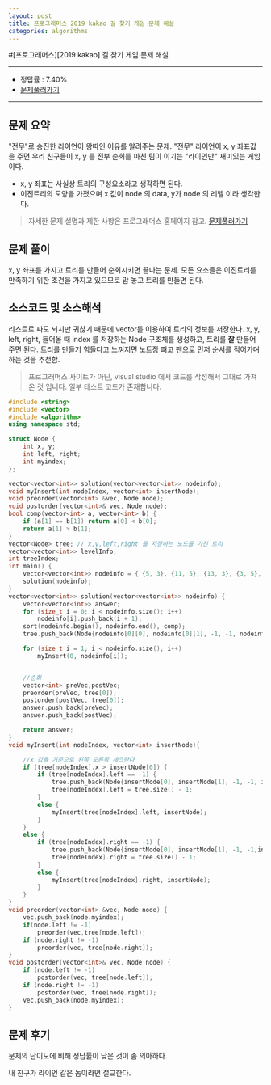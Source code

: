```yaml
---
layout: post
title: 프로그래머스 2019 kakao 길 찾기 게임 문제 해설
categories: algorithms
---
```


#[프로그래머스][2019 kakao] 길 찾기 게임 문제 해설

---

- 정답률 : 7.40%
- [문제풀러가기](https://programmers.co.kr/learn/courses/30/lessons/42892)

---

## 문제 요약

"전무"로 승진한 라이언이 왕따인 이유를 알려주는 문제.
"전무" 라이언이 x, y 좌표값을 주면 우리 친구들이 x, y 를 전부 순회를 마친 팀이 이기는 "라이언만" 재미있는 게임이다.

- x, y 좌표는 사실상 트리의 구성요소라고 생각하면 된다.
- 이진트리의 모양을 가졌으며 x 값이 node 의 data, y가 node 의 레벨 이라 생각한다.

> 자세한 문제 설명과 제한 사항은 프로그래머스 홈페이지 참고. [문제풀러가기](https://programmers.co.kr/learn/courses/30/lessons/42892)

## 문제 풀이

x, y 좌표를 가지고 트리를 만들어 순회시키면 끝나는 문제.
모든 요소들은 이진트리를 만족하기 위한 조건을 가지고 있으므로 맘 놓고 트리를 만들면 된다.

## 소스코드 및 소스해석

리스트로 짜도 되지만 귀찮기 때문에 vector를 이용하여 트리의 정보를 저장한다.
x, y, left, right, 들어올 때 index 를 저장하는 Node 구조체를 생성하고, 트리를 **잘** 만들어 주면 된다. 트리를 만들기 힘들다고 느껴지면 노트장 펴고 펜으로 먼저 순서를 적어가며 하는 것을 추천함.

> 프로그래머스 사이트가 아닌, visual studio 에서 코드를 작성해서 그대로 가져온 것 입니다. 일부 테스트 코드가 존재합니다.

```cpp
#include <string>
#include <vector>
#include <algorithm>
using namespace std;

struct Node {
    int x, y;
    int left, right;
    int myindex;
};

vector<vector<int>> solution(vector<vector<int>> nodeinfo);
void myInsert(int nodeIndex, vector<int> insertNode);
void preorder(vector<int> &vec, Node node);
void postorder(vector<int>& vec, Node node);
bool comp(vector<int> a, vector<int> b) {
    if (a[1] == b[1]) return a[0] < b[0];
    return a[1] > b[1];
}
vector<Node> tree; // x,y,left,right 를 저장하는 노드를 가진 트리
vector<vector<int>> levelInfo;
int treeIndex;
int main() {
    vector<vector<int>> nodeinfo = { {5, 3}, {11, 5}, {13, 3}, {3, 5}, {6, 1}, {1, 3}, {8, 6}, {7, 2}, {2, 2} };
    solution(nodeinfo);
}
vector<vector<int>> solution(vector<vector<int>> nodeinfo) {
    vector<vector<int>> answer;
    for (size_t i = 0; i < nodeinfo.size(); i++)
        nodeinfo[i].push_back(i + 1);
    sort(nodeinfo.begin(), nodeinfo.end(), comp);
    tree.push_back(Node{nodeinfo[0][0], nodeinfo[0][1], -1, -1, nodeinfo[0][2]});

    for (size_t i = 1; i < nodeinfo.size(); i++)
        myInsert(0, nodeinfo[i]);


    //순회
    vector<int> preVec,postVec;
    preorder(preVec, tree[0]);
    postorder(postVec, tree[0]);
    answer.push_back(preVec);
    answer.push_back(postVec);

    return answer;
}
void myInsert(int nodeIndex, vector<int> insertNode){

    //x 값을 기준으로 왼쪽 오른쪽 체크한다
    if (tree[nodeIndex].x > insertNode[0]) {
        if (tree[nodeIndex].left == -1) {
            tree.push_back(Node{insertNode[0], insertNode[1], -1, -1, insertNode[2] });
            tree[nodeIndex].left = tree.size() - 1;
        }
        else {
            myInsert(tree[nodeIndex].left, insertNode);
        }
    }
    else {
        if (tree[nodeIndex].right == -1) {
            tree.push_back(Node{insertNode[0], insertNode[1], -1, -1,insertNode[2] });
            tree[nodeIndex].right = tree.size() - 1;
        }
        else {
            myInsert(tree[nodeIndex].right, insertNode);
        }
    }
}
void preorder(vector<int> &vec, Node node) {
    vec.push_back(node.myindex);
    if(node.left != -1)
        preorder(vec,tree[node.left]);
    if (node.right != -1)
        preorder(vec, tree[node.right]);
}
void postorder(vector<int>& vec, Node node) {
    if (node.left != -1)
        postorder(vec, tree[node.left]);
    if (node.right != -1)
        postorder(vec, tree[node.right]);
    vec.push_back(node.myindex);
}
```

## 문제 후기

문제의 난이도에 비해 정답률이 낮은 것이 좀 의아하다.

내 친구가 라이언 같은 놈이라면 절교한다.
